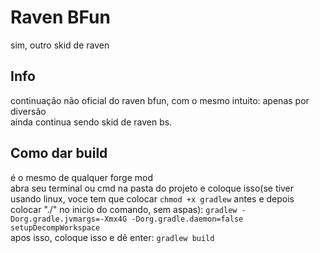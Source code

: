 # Raven BFun
sim, outro skid de raven

## Info
continuação não oficial do raven bfun, com o mesmo intuito: apenas por diversão<br>
ainda continua sendo skid de raven bs.
## Como dar build
é o mesmo de qualquer forge mod<br>
abra seu terminal ou cmd na pasta do projeto e coloque isso(se tiver usando linux, voce tem que colocar ``chmod +x gradlew`` antes e depois colocar "./" no inicio do comando, sem aspas): ``gradlew -Dorg.gradle.jvmargs=-Xmx4G -Dorg.gradle.daemon=false setupDecompWorkspace``<br>
apos isso, coloque isso e dê enter: ``gradlew build``
